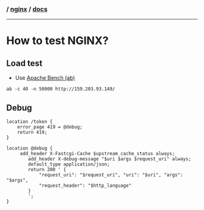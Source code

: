 ### / [nginx](./../) / [docs](./)

-----------------------------------------------------------------------------------

# How to test NGINX?

## Load test
* Use [Apache Bench (ab)](https://httpd.apache.org/docs/2.4/programs/ab.html)

`ab -c 40 -n 50000 http://159.203.93.149/`

## Debug
```
location /token {
    error_page 419 = @debug;
    return 419;
}

location @debug {
     add_header X-Fastcgi-Cache $upstream_cache_status always;
        add_header X-debug-message "$uri $args $request_uri" always;
        default_type application/json;
        return 200 ' {
            "request_uri": "$request_uri", "uri": "$uri", "args": "$args",
            "request_header": "$http_language"
        }
        ';
}
```